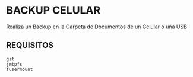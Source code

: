 # BACKUP CELULAR

Realiza un Backup en la Carpeta de Documentos de un Celular o una USB

## REQUISITOS
```
git
jmtpfs
fusermount
```
